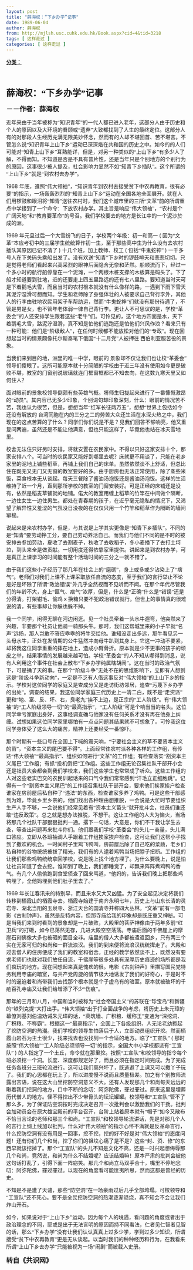 ```yaml
---
layout: post
title: "薛海权：“下乡办学”记事"
date: 1989-06-04
author: 薛海权
from: http://mjlsh.usc.cuhk.edu.hk/Book.aspx?cid=4&tid=3218
tags: [ 这样走过 ]
categories: [ 这样走过 ]
---
```


<div style="margin: 15px 10px 10px 0px;">
 <div>
  <span id="ctl00_ContentPlaceHolder1_chapter1_SubjectLabel" style="font-weight:bold;text-decoration:underline;">
   分类：
  </span>
 </div>
 <!--[if gte mso 9]><xml>
 <o:OfficeDocumentSettings>
  <o:AllowPNG/>
  <o:PixelsPerInch>96</o:PixelsPerInch>
 </o:OfficeDocumentSettings>
</xml><![endif]-->
 <!--[if gte mso 9]><xml>
 <w:WordDocument>
  <w:View>Normal</w:View>
  <w:Zoom>0</w:Zoom>
  <w:TrackMoves/>
  <w:TrackFormatting/>
  <w:PunctuationKerning/>
  <w:ValidateAgainstSchemas/>
  <w:SaveIfXMLInvalid>false</w:SaveIfXMLInvalid>
  <w:IgnoreMixedContent>false</w:IgnoreMixedContent>
  <w:AlwaysShowPlaceholderText>false</w:AlwaysShowPlaceholderText>
  <w:DoNotPromoteQF/>
  <w:LidThemeOther>EN-US</w:LidThemeOther>
  <w:LidThemeAsian>JA</w:LidThemeAsian>
  <w:LidThemeComplexScript>X-NONE</w:LidThemeComplexScript>
  <w:Compatibility>
   <w:BreakWrappedTables/>
   <w:SnapToGridInCell/>
   <w:WrapTextWithPunct/>
   <w:UseAsianBreakRules/>
   <w:DontGrowAutofit/>
   <w:SplitPgBreakAndParaMark/>
   <w:EnableOpenTypeKerning/>
   <w:DontFlipMirrorIndents/>
   <w:OverrideTableStyleHps/>
   <w:UseFELayout/>
  </w:Compatibility>
  <m:mathPr>
   <m:mathFont m:val="Cambria Math"/>
   <m:brkBin m:val="before"/>
   <m:brkBinSub m:val="&#45;-"/>
   <m:smallFrac m:val="off"/>
   <m:dispDef/>
   <m:lMargin m:val="0"/>
   <m:rMargin m:val="0"/>
   <m:defJc m:val="centerGroup"/>
   <m:wrapIndent m:val="1440"/>
   <m:intLim m:val="subSup"/>
   <m:naryLim m:val="undOvr"/>
  </m:mathPr></w:WordDocument>
</xml><![endif]-->
 <!--[if gte mso 9]><xml>
 <w:LatentStyles DefLockedState="false" DefUnhideWhenUsed="true"
  DefSemiHidden="true" DefQFormat="false" DefPriority="99"
  LatentStyleCount="276">
  <w:LsdException Locked="false" Priority="0" SemiHidden="false"
   UnhideWhenUsed="false" QFormat="true" Name="Normal"/>
  <w:LsdException Locked="false" Priority="9" SemiHidden="false"
   UnhideWhenUsed="false" QFormat="true" Name="heading 1"/>
  <w:LsdException Locked="false" Priority="9" QFormat="true" Name="heading 2"/>
  <w:LsdException Locked="false" Priority="9" QFormat="true" Name="heading 3"/>
  <w:LsdException Locked="false" Priority="9" QFormat="true" Name="heading 4"/>
  <w:LsdException Locked="false" Priority="9" QFormat="true" Name="heading 5"/>
  <w:LsdException Locked="false" Priority="9" QFormat="true" Name="heading 6"/>
  <w:LsdException Locked="false" Priority="9" QFormat="true" Name="heading 7"/>
  <w:LsdException Locked="false" Priority="9" QFormat="true" Name="heading 8"/>
  <w:LsdException Locked="false" Priority="9" QFormat="true" Name="heading 9"/>
  <w:LsdException Locked="false" Priority="39" Name="toc 1"/>
  <w:LsdException Locked="false" Priority="39" Name="toc 2"/>
  <w:LsdException Locked="false" Priority="39" Name="toc 3"/>
  <w:LsdException Locked="false" Priority="39" Name="toc 4"/>
  <w:LsdException Locked="false" Priority="39" Name="toc 5"/>
  <w:LsdException Locked="false" Priority="39" Name="toc 6"/>
  <w:LsdException Locked="false" Priority="39" Name="toc 7"/>
  <w:LsdException Locked="false" Priority="39" Name="toc 8"/>
  <w:LsdException Locked="false" Priority="39" Name="toc 9"/>
  <w:LsdException Locked="false" Priority="35" QFormat="true" Name="caption"/>
  <w:LsdException Locked="false" Priority="10" SemiHidden="false"
   UnhideWhenUsed="false" QFormat="true" Name="Title"/>
  <w:LsdException Locked="false" Priority="0" Name="Default Paragraph Font"/>
  <w:LsdException Locked="false" Priority="11" SemiHidden="false"
   UnhideWhenUsed="false" QFormat="true" Name="Subtitle"/>
  <w:LsdException Locked="false" Priority="22" SemiHidden="false"
   UnhideWhenUsed="false" QFormat="true" Name="Strong"/>
  <w:LsdException Locked="false" Priority="20" SemiHidden="false"
   UnhideWhenUsed="false" QFormat="true" Name="Emphasis"/>
  <w:LsdException Locked="false" Priority="59" SemiHidden="false"
   UnhideWhenUsed="false" Name="Table Grid"/>
  <w:LsdException Locked="false" UnhideWhenUsed="false" Name="Placeholder Text"/>
  <w:LsdException Locked="false" Priority="1" SemiHidden="false"
   UnhideWhenUsed="false" QFormat="true" Name="No Spacing"/>
  <w:LsdException Locked="false" Priority="60" SemiHidden="false"
   UnhideWhenUsed="false" Name="Light Shading"/>
  <w:LsdException Locked="false" Priority="61" SemiHidden="false"
   UnhideWhenUsed="false" Name="Light List"/>
  <w:LsdException Locked="false" Priority="62" SemiHidden="false"
   UnhideWhenUsed="false" Name="Light Grid"/>
  <w:LsdException Locked="false" Priority="63" SemiHidden="false"
   UnhideWhenUsed="false" Name="Medium Shading 1"/>
  <w:LsdException Locked="false" Priority="64" SemiHidden="false"
   UnhideWhenUsed="false" Name="Medium Shading 2"/>
  <w:LsdException Locked="false" Priority="65" SemiHidden="false"
   UnhideWhenUsed="false" Name="Medium List 1"/>
  <w:LsdException Locked="false" Priority="66" SemiHidden="false"
   UnhideWhenUsed="false" Name="Medium List 2"/>
  <w:LsdException Locked="false" Priority="67" SemiHidden="false"
   UnhideWhenUsed="false" Name="Medium Grid 1"/>
  <w:LsdException Locked="false" Priority="68" SemiHidden="false"
   UnhideWhenUsed="false" Name="Medium Grid 2"/>
  <w:LsdException Locked="false" Priority="69" SemiHidden="false"
   UnhideWhenUsed="false" Name="Medium Grid 3"/>
  <w:LsdException Locked="false" Priority="70" SemiHidden="false"
   UnhideWhenUsed="false" Name="Dark List"/>
  <w:LsdException Locked="false" Priority="71" SemiHidden="false"
   UnhideWhenUsed="false" Name="Colorful Shading"/>
  <w:LsdException Locked="false" Priority="72" SemiHidden="false"
   UnhideWhenUsed="false" Name="Colorful List"/>
  <w:LsdException Locked="false" Priority="73" SemiHidden="false"
   UnhideWhenUsed="false" Name="Colorful Grid"/>
  <w:LsdException Locked="false" Priority="60" SemiHidden="false"
   UnhideWhenUsed="false" Name="Light Shading Accent 1"/>
  <w:LsdException Locked="false" Priority="61" SemiHidden="false"
   UnhideWhenUsed="false" Name="Light List Accent 1"/>
  <w:LsdException Locked="false" Priority="62" SemiHidden="false"
   UnhideWhenUsed="false" Name="Light Grid Accent 1"/>
  <w:LsdException Locked="false" Priority="63" SemiHidden="false"
   UnhideWhenUsed="false" Name="Medium Shading 1 Accent 1"/>
  <w:LsdException Locked="false" Priority="64" SemiHidden="false"
   UnhideWhenUsed="false" Name="Medium Shading 2 Accent 1"/>
  <w:LsdException Locked="false" Priority="65" SemiHidden="false"
   UnhideWhenUsed="false" Name="Medium List 1 Accent 1"/>
  <w:LsdException Locked="false" UnhideWhenUsed="false" Name="Revision"/>
  <w:LsdException Locked="false" Priority="34" SemiHidden="false"
   UnhideWhenUsed="false" QFormat="true" Name="List Paragraph"/>
  <w:LsdException Locked="false" Priority="29" SemiHidden="false"
   UnhideWhenUsed="false" QFormat="true" Name="Quote"/>
  <w:LsdException Locked="false" Priority="30" SemiHidden="false"
   UnhideWhenUsed="false" QFormat="true" Name="Intense Quote"/>
  <w:LsdException Locked="false" Priority="66" SemiHidden="false"
   UnhideWhenUsed="false" Name="Medium List 2 Accent 1"/>
  <w:LsdException Locked="false" Priority="67" SemiHidden="false"
   UnhideWhenUsed="false" Name="Medium Grid 1 Accent 1"/>
  <w:LsdException Locked="false" Priority="68" SemiHidden="false"
   UnhideWhenUsed="false" Name="Medium Grid 2 Accent 1"/>
  <w:LsdException Locked="false" Priority="69" SemiHidden="false"
   UnhideWhenUsed="false" Name="Medium Grid 3 Accent 1"/>
  <w:LsdException Locked="false" Priority="70" SemiHidden="false"
   UnhideWhenUsed="false" Name="Dark List Accent 1"/>
  <w:LsdException Locked="false" Priority="71" SemiHidden="false"
   UnhideWhenUsed="false" Name="Colorful Shading Accent 1"/>
  <w:LsdException Locked="false" Priority="72" SemiHidden="false"
   UnhideWhenUsed="false" Name="Colorful List Accent 1"/>
  <w:LsdException Locked="false" Priority="73" SemiHidden="false"
   UnhideWhenUsed="false" Name="Colorful Grid Accent 1"/>
  <w:LsdException Locked="false" Priority="60" SemiHidden="false"
   UnhideWhenUsed="false" Name="Light Shading Accent 2"/>
  <w:LsdException Locked="false" Priority="61" SemiHidden="false"
   UnhideWhenUsed="false" Name="Light List Accent 2"/>
  <w:LsdException Locked="false" Priority="62" SemiHidden="false"
   UnhideWhenUsed="false" Name="Light Grid Accent 2"/>
  <w:LsdException Locked="false" Priority="63" SemiHidden="false"
   UnhideWhenUsed="false" Name="Medium Shading 1 Accent 2"/>
  <w:LsdException Locked="false" Priority="64" SemiHidden="false"
   UnhideWhenUsed="false" Name="Medium Shading 2 Accent 2"/>
  <w:LsdException Locked="false" Priority="65" SemiHidden="false"
   UnhideWhenUsed="false" Name="Medium List 1 Accent 2"/>
  <w:LsdException Locked="false" Priority="66" SemiHidden="false"
   UnhideWhenUsed="false" Name="Medium List 2 Accent 2"/>
  <w:LsdException Locked="false" Priority="67" SemiHidden="false"
   UnhideWhenUsed="false" Name="Medium Grid 1 Accent 2"/>
  <w:LsdException Locked="false" Priority="68" SemiHidden="false"
   UnhideWhenUsed="false" Name="Medium Grid 2 Accent 2"/>
  <w:LsdException Locked="false" Priority="69" SemiHidden="false"
   UnhideWhenUsed="false" Name="Medium Grid 3 Accent 2"/>
  <w:LsdException Locked="false" Priority="70" SemiHidden="false"
   UnhideWhenUsed="false" Name="Dark List Accent 2"/>
  <w:LsdException Locked="false" Priority="71" SemiHidden="false"
   UnhideWhenUsed="false" Name="Colorful Shading Accent 2"/>
  <w:LsdException Locked="false" Priority="72" SemiHidden="false"
   UnhideWhenUsed="false" Name="Colorful List Accent 2"/>
  <w:LsdException Locked="false" Priority="73" SemiHidden="false"
   UnhideWhenUsed="false" Name="Colorful Grid Accent 2"/>
  <w:LsdException Locked="false" Priority="60" SemiHidden="false"
   UnhideWhenUsed="false" Name="Light Shading Accent 3"/>
  <w:LsdException Locked="false" Priority="61" SemiHidden="false"
   UnhideWhenUsed="false" Name="Light List Accent 3"/>
  <w:LsdException Locked="false" Priority="62" SemiHidden="false"
   UnhideWhenUsed="false" Name="Light Grid Accent 3"/>
  <w:LsdException Locked="false" Priority="63" SemiHidden="false"
   UnhideWhenUsed="false" Name="Medium Shading 1 Accent 3"/>
  <w:LsdException Locked="false" Priority="64" SemiHidden="false"
   UnhideWhenUsed="false" Name="Medium Shading 2 Accent 3"/>
  <w:LsdException Locked="false" Priority="65" SemiHidden="false"
   UnhideWhenUsed="false" Name="Medium List 1 Accent 3"/>
  <w:LsdException Locked="false" Priority="66" SemiHidden="false"
   UnhideWhenUsed="false" Name="Medium List 2 Accent 3"/>
  <w:LsdException Locked="false" Priority="67" SemiHidden="false"
   UnhideWhenUsed="false" Name="Medium Grid 1 Accent 3"/>
  <w:LsdException Locked="false" Priority="68" SemiHidden="false"
   UnhideWhenUsed="false" Name="Medium Grid 2 Accent 3"/>
  <w:LsdException Locked="false" Priority="69" SemiHidden="false"
   UnhideWhenUsed="false" Name="Medium Grid 3 Accent 3"/>
  <w:LsdException Locked="false" Priority="70" SemiHidden="false"
   UnhideWhenUsed="false" Name="Dark List Accent 3"/>
  <w:LsdException Locked="false" Priority="71" SemiHidden="false"
   UnhideWhenUsed="false" Name="Colorful Shading Accent 3"/>
  <w:LsdException Locked="false" Priority="72" SemiHidden="false"
   UnhideWhenUsed="false" Name="Colorful List Accent 3"/>
  <w:LsdException Locked="false" Priority="73" SemiHidden="false"
   UnhideWhenUsed="false" Name="Colorful Grid Accent 3"/>
  <w:LsdException Locked="false" Priority="60" SemiHidden="false"
   UnhideWhenUsed="false" Name="Light Shading Accent 4"/>
  <w:LsdException Locked="false" Priority="61" SemiHidden="false"
   UnhideWhenUsed="false" Name="Light List Accent 4"/>
  <w:LsdException Locked="false" Priority="62" SemiHidden="false"
   UnhideWhenUsed="false" Name="Light Grid Accent 4"/>
  <w:LsdException Locked="false" Priority="63" SemiHidden="false"
   UnhideWhenUsed="false" Name="Medium Shading 1 Accent 4"/>
  <w:LsdException Locked="false" Priority="64" SemiHidden="false"
   UnhideWhenUsed="false" Name="Medium Shading 2 Accent 4"/>
  <w:LsdException Locked="false" Priority="65" SemiHidden="false"
   UnhideWhenUsed="false" Name="Medium List 1 Accent 4"/>
  <w:LsdException Locked="false" Priority="66" SemiHidden="false"
   UnhideWhenUsed="false" Name="Medium List 2 Accent 4"/>
  <w:LsdException Locked="false" Priority="67" SemiHidden="false"
   UnhideWhenUsed="false" Name="Medium Grid 1 Accent 4"/>
  <w:LsdException Locked="false" Priority="68" SemiHidden="false"
   UnhideWhenUsed="false" Name="Medium Grid 2 Accent 4"/>
  <w:LsdException Locked="false" Priority="69" SemiHidden="false"
   UnhideWhenUsed="false" Name="Medium Grid 3 Accent 4"/>
  <w:LsdException Locked="false" Priority="70" SemiHidden="false"
   UnhideWhenUsed="false" Name="Dark List Accent 4"/>
  <w:LsdException Locked="false" Priority="71" SemiHidden="false"
   UnhideWhenUsed="false" Name="Colorful Shading Accent 4"/>
  <w:LsdException Locked="false" Priority="72" SemiHidden="false"
   UnhideWhenUsed="false" Name="Colorful List Accent 4"/>
  <w:LsdException Locked="false" Priority="73" SemiHidden="false"
   UnhideWhenUsed="false" Name="Colorful Grid Accent 4"/>
  <w:LsdException Locked="false" Priority="60" SemiHidden="false"
   UnhideWhenUsed="false" Name="Light Shading Accent 5"/>
  <w:LsdException Locked="false" Priority="61" SemiHidden="false"
   UnhideWhenUsed="false" Name="Light List Accent 5"/>
  <w:LsdException Locked="false" Priority="62" SemiHidden="false"
   UnhideWhenUsed="false" Name="Light Grid Accent 5"/>
  <w:LsdException Locked="false" Priority="63" SemiHidden="false"
   UnhideWhenUsed="false" Name="Medium Shading 1 Accent 5"/>
  <w:LsdException Locked="false" Priority="64" SemiHidden="false"
   UnhideWhenUsed="false" Name="Medium Shading 2 Accent 5"/>
  <w:LsdException Locked="false" Priority="65" SemiHidden="false"
   UnhideWhenUsed="false" Name="Medium List 1 Accent 5"/>
  <w:LsdException Locked="false" Priority="66" SemiHidden="false"
   UnhideWhenUsed="false" Name="Medium List 2 Accent 5"/>
  <w:LsdException Locked="false" Priority="67" SemiHidden="false"
   UnhideWhenUsed="false" Name="Medium Grid 1 Accent 5"/>
  <w:LsdException Locked="false" Priority="68" SemiHidden="false"
   UnhideWhenUsed="false" Name="Medium Grid 2 Accent 5"/>
  <w:LsdException Locked="false" Priority="69" SemiHidden="false"
   UnhideWhenUsed="false" Name="Medium Grid 3 Accent 5"/>
  <w:LsdException Locked="false" Priority="70" SemiHidden="false"
   UnhideWhenUsed="false" Name="Dark List Accent 5"/>
  <w:LsdException Locked="false" Priority="71" SemiHidden="false"
   UnhideWhenUsed="false" Name="Colorful Shading Accent 5"/>
  <w:LsdException Locked="false" Priority="72" SemiHidden="false"
   UnhideWhenUsed="false" Name="Colorful List Accent 5"/>
  <w:LsdException Locked="false" Priority="73" SemiHidden="false"
   UnhideWhenUsed="false" Name="Colorful Grid Accent 5"/>
  <w:LsdException Locked="false" Priority="60" SemiHidden="false"
   UnhideWhenUsed="false" Name="Light Shading Accent 6"/>
  <w:LsdException Locked="false" Priority="61" SemiHidden="false"
   UnhideWhenUsed="false" Name="Light List Accent 6"/>
  <w:LsdException Locked="false" Priority="62" SemiHidden="false"
   UnhideWhenUsed="false" Name="Light Grid Accent 6"/>
  <w:LsdException Locked="false" Priority="63" SemiHidden="false"
   UnhideWhenUsed="false" Name="Medium Shading 1 Accent 6"/>
  <w:LsdException Locked="false" Priority="64" SemiHidden="false"
   UnhideWhenUsed="false" Name="Medium Shading 2 Accent 6"/>
  <w:LsdException Locked="false" Priority="65" SemiHidden="false"
   UnhideWhenUsed="false" Name="Medium List 1 Accent 6"/>
  <w:LsdException Locked="false" Priority="66" SemiHidden="false"
   UnhideWhenUsed="false" Name="Medium List 2 Accent 6"/>
  <w:LsdException Locked="false" Priority="67" SemiHidden="false"
   UnhideWhenUsed="false" Name="Medium Grid 1 Accent 6"/>
  <w:LsdException Locked="false" Priority="68" SemiHidden="false"
   UnhideWhenUsed="false" Name="Medium Grid 2 Accent 6"/>
  <w:LsdException Locked="false" Priority="69" SemiHidden="false"
   UnhideWhenUsed="false" Name="Medium Grid 3 Accent 6"/>
  <w:LsdException Locked="false" Priority="70" SemiHidden="false"
   UnhideWhenUsed="false" Name="Dark List Accent 6"/>
  <w:LsdException Locked="false" Priority="71" SemiHidden="false"
   UnhideWhenUsed="false" Name="Colorful Shading Accent 6"/>
  <w:LsdException Locked="false" Priority="72" SemiHidden="false"
   UnhideWhenUsed="false" Name="Colorful List Accent 6"/>
  <w:LsdException Locked="false" Priority="73" SemiHidden="false"
   UnhideWhenUsed="false" Name="Colorful Grid Accent 6"/>
  <w:LsdException Locked="false" Priority="19" SemiHidden="false"
   UnhideWhenUsed="false" QFormat="true" Name="Subtle Emphasis"/>
  <w:LsdException Locked="false" Priority="21" SemiHidden="false"
   UnhideWhenUsed="false" QFormat="true" Name="Intense Emphasis"/>
  <w:LsdException Locked="false" Priority="31" SemiHidden="false"
   UnhideWhenUsed="false" QFormat="true" Name="Subtle Reference"/>
  <w:LsdException Locked="false" Priority="32" SemiHidden="false"
   UnhideWhenUsed="false" QFormat="true" Name="Intense Reference"/>
  <w:LsdException Locked="false" Priority="33" SemiHidden="false"
   UnhideWhenUsed="false" QFormat="true" Name="Book Title"/>
  <w:LsdException Locked="false" Priority="37" Name="Bibliography"/>
  <w:LsdException Locked="false" Priority="39" QFormat="true" Name="TOC Heading"/>
 </w:LatentStyles>
</xml><![endif]-->
 <!--[if gte mso 10]>
<style>
 /* Style Definitions */
table.MsoNormalTable
	{mso-style-name:"Table Normal";
	mso-tstyle-rowband-size:0;
	mso-tstyle-colband-size:0;
	mso-style-noshow:yes;
	mso-style-priority:99;
	mso-style-parent:"";
	mso-padding-alt:0in 5.4pt 0in 5.4pt;
	mso-para-margin:0in;
	mso-para-margin-bottom:.0001pt;
	mso-pagination:widow-orphan;
	font-size:10.0pt;
	font-family:"Times New Roman";}
</style>
<![endif]-->
 <!--StartFragment-->
 <p class="MsoNormal">
  <b>
   <span lang="ZH-CN" style="font-family: 宋体;">
    <font size="5">
     <br/>
    </font>
   </span>
  </b>
 </p>
 <p class="MsoNormal">
  <b>
   <span lang="ZH-CN" style="font-family: 宋体;">
    <font size="5">
     薛海权：“下乡办学”记事
    </font>
   </span>
   <font size="4">
    <o:p>
    </o:p>
   </font>
  </b>
 </p>
 <p class="MsoNormal">
  <span lang="ZH-CN" style='font-family:宋体;mso-ascii-font-family:
"Times New Roman"'>
   <b>
    <font size="4">
     －－作者：薛海权
    </font>
   </b>
  </span>
  <o:p>
  </o:p>
 </p>
 <p class="MsoNormal">
  <o:p>
  </o:p>
 </p>
 <p class="MsoNormal">
  <span lang="ZH-CN" style='font-family:宋体;mso-ascii-font-family:
"Times New Roman"'>
   近年来由于当年被称为“知识青年”的一代人都已进入老年，这部分人由于历史和个人的原因以及大环境的眷顾或“遗弃”大致都找到了人生的最终定位。这部分人有的对那段人生经历充满无限美妙怀念，然而有的人却不堪回首、苦不堪言。不管怎么说“知识青年上山下乡”运动已深深烙在共和国的历史之中。如今的的人们可能对“知青上山下乡”耳熟能详，但是，对另一种类似的“上山下乡”有多少人了解，不得而知。不知道是否是不具有普片性，还是当年只是个别地方的个别行为的原因，这事很少被人提及，社会影响力显然不如“知青下乡插队”。这个所谓的“上山下乡”就是“到农村去办学”。
  </span>
  <o:p>
  </o:p>
 </p>
 <p class="MsoNormal">
  1968
  <span lang="ZH-CN" style='font-family:宋体;mso-ascii-font-family:
"Times New Roman"'>
   年底，遵照“伟大领袖”，“知识青年到农村去接受贫下中农再教育，很有必要”的指示，一场轰轰烈烈的“知青上山下乡”运动在全国各地全面展开。就在人们用锣鼓和眼泪将“知青”送往农村时，我们这个城市里的三所“文革”前的所谓重点中学接到了一个命令：下放农村办学。其主旨是响应“伟大领袖”，“农村是个广阔天地”和“教育要革命”的号召。我们学校要去的地方是长江中的一个泥沙於成的洲。
  </span>
  <o:p>
  </o:p>
 </p>
 <p class="MsoNormal">
  1969
  <span lang="ZH-CN" style='font-family:宋体;mso-ascii-font-family:
"Times New Roman"'>
   年元旦过后一个大雪纷飞的日子，学校两个年级：初一和高一
  </span>
  (
  <span lang="ZH-CN" style='font-family:宋体;mso-ascii-font-family:"Times New Roman"'>
   因为“文革”本应考初中的三届学生统统算作初一生，至于那些高中生为什么没有去农村插队其原因已记不清了
  </span>
  )
  <span lang="ZH-CN" style='font-family:宋体;mso-ascii-font-family:"Times New Roman"'>
   十几个班，加上教师、校工
  </span>
  (
  <span lang="ZH-CN" style='font-family:宋体;mso-ascii-font-family:"Times New Roman"'>
   包括“牛鬼蛇神”
  </span>
  )
  <span lang="ZH-CN" style='font-family:宋体;mso-ascii-font-family:"Times New Roman"'>
   一千多号人在下关码头乘船出发了。没有欢送“知青”下乡时的锣鼓喧天和悲悲切切。只是觉得老师们看起来兴高采烈的眼神后面隐含无奈和茫然。船顺流而下，经过一个多小时的航行船停靠在一个泥滩，一个两根木桩支撑的木板算是码头了。下了船才知道要到驻地，近的还要走上四五里路远的还有七八里路。要知道当时天可是下着鹅毛大雪，而且当时的农村根本就没有什么像样的路，一遇到下雨下雪天其泥泞湿滑可想而知。学生和老师除了身强体壮的人被要求自己背行李外，其他人的行李由驻地农民用架子车帮助运，然而“牛鬼蛇神”们就没有那份待遇了，不管是男是女，也不管年老体弱一律自己背行李。更让人不可思议的是，学校“革委会”的人还安排学生跟着这些“老牛”们。可怜见的，这个地方四面是水，天下着鹅毛大雪，路泥泞湿滑，真不知是怕他们逃跑还是怕他们兴风作浪
  </span>
  ?
  <span lang="ZH-CN" style='font-family:宋体;mso-ascii-font-family:"Times New Roman"'>
   看来只有一种可能：他们是“阶级敌人”，在任何时候都不能放松对他们的“专政”。现在回想起当时的情景颇像托尔斯泰笔下俄国“十二月党”人被押往
  </span>
  <span lang="ZH-CN">
  </span>
  <span lang="ZH-CN" style='font-family:宋体;mso-ascii-font-family:
"Times New Roman"'>
   西伯利亚服苦役的景象。
  </span>
  <o:p>
  </o:p>
 </p>
 <p class="MsoNormal">
  <span lang="ZH-CN" style='font-family:宋体;mso-ascii-font-family:
"Times New Roman"'>
   当我们来到目的地，洲里的唯一中学，眼前的
  </span>
  <span lang="ZH-CN">
  </span>
  <span lang="ZH-CN" style='font-family:宋体;mso-ascii-font-family:"Times New Roman"'>
   景象却不仅让我们也让校“革委会”领导们傻眼了。这所可能原本就十分简陋的学校由于近三年没有使用如今更是破败不堪，教室的门窗别说玻璃就连门框窗框都已不知去向，在这数九寒天里又如何住人？
  </span>
  <o:p>
  </o:p>
 </p>
 <p class="MsoNormal">
  <span lang="ZH-CN" style='font-family:宋体;mso-ascii-font-family:
"Times New Roman"'>
   面对眼前的景象校领导倒颇有些英雄气概。将师生归拢起来进行了一番慷慨激昂的“动员”。其内容已无多少印象，个别词句却印象深刻，什么：眼前的情况苦不苦，我也认为很苦，但是，想想当年“红军长征两万五”，想想“世界上包括如今还没有解放的
  </span>
  <span lang="ZH-CN">
  </span>
  <span lang="ZH-CN" style='font-family:宋体;mso-ascii-font-family:
"Times New Roman"'>
   台湾同胞在内的三分之二的劳苦大众还生活在水深火热之中，我们现在的这点苦算的了什么
  </span>
  ?
  <span lang="ZH-CN" style='font-family:宋体;mso-ascii-font-family:"Times New Roman"'>
   同学们你们说是不是
  </span>
  ?
  <span lang="ZH-CN" style='font-family:宋体;mso-ascii-font-family:"Times New Roman"'>
   见我们回答不够响亮，他又重复问两遍，虽然还是不能让他满意，但也只能这样了，毕竟他也站在冰天雪地里。
  </span>
  <o:p>
  </o:p>
 </p>
 <p class="MsoNormal">
  <span lang="ZH-CN" style='font-family:宋体;mso-ascii-font-family:
"Times New Roman"'>
   校舍无法住只好另时安排，将就安置在农民家中。不得以只好这家安排十个，那家安排八个。可当时的农民家又能好到哪里去呢？床就更不用谈了，只能在老乡家里的泥地上铺些稻草，再铺上我们自己的床单。虽然依然谈不上舒适，但总比住在既无又无门又无窗的教室要好的多。由于厨房也无法正常使用，除了蒸些米饭，菜食根本无从谈起。每天三餐除了酱油汤泡饭还是酱油汤泡饭。这样的生活维持了近一个月，直到那所学校的教室的门窗安装好。可是正经的床铺还是没有，依然是稻麦草铺就的地铺。偌大的教室用缠上稻草的竹竿在中间做个隔断，一边住女生一边住男生。都处在青春期的孩子，在近乎毫无隐私的情况下，又渴望了解异性又羞涩的气氛没日没夜的在仅仅只用一个竹竿和稻草作为隔断的墙间窜梭。
  </span>
  <o:p>
  </o:p>
 </p>
 <p class="MsoNormal">
  <span lang="ZH-CN" style='font-family:宋体;mso-ascii-font-family:
"Times New Roman"'>
   说起来是来农村办学，但是，与其说是上学其实更像是“知青下乡插队”。不同的是“知青”要劳动挣工分，要自己劳动养活自己。而我们与他们不同的是不时的被安排去参加劳动，夏收了去割麦子，秋收了去收稻子，冬小麦播下了去打土坷垃，到头来全是做贡献。一切用度还得依靠家里提供。讲起来是到农村办学，可是真正上课学习的时间能有整个活动时间的三分之一就不错了。
  </span>
  <o:p>
  </o:p>
 </p>
 <p class="MsoNormal">
  <span lang="ZH-CN" style='font-family:宋体;mso-ascii-font-family:
"Times New Roman"'>
   由于我们这些小子经历了那几年在社会上的“磨砺”，身上或多或少沾染上了“痞气”。老师们对我们上课不上课采取放任自流的态度，至于我们的言行举止不论是好是坏除了所谓“政治错误”外几乎全然视而不见听而不闻。在那个年代尽管我们的年龄不大，身上“匪气、痞气”浓厚，但是，什么是“正确”什么是“错误”还是分得清。打架钳毛、偷鸡
  </span>
  x
  <span lang="ZH-CN" style='font-family:宋体;mso-ascii-font-family:"Times New Roman"'>
   换糖只要不犯政治错误就行。但世上的事情真的很难说的清，有些事却让你躲也躲不掉。
  </span>
  <o:p>
  </o:p>
 </p>
 <p class="MsoNormal">
  <span lang="ZH-CN" style='font-family:宋体;mso-ascii-font-family:
"Times New Roman"'>
   我一个同学，闲得无聊在河边闲逛。见一个社员牵着一头水牛遛弯，他突然来了兴趣，非要那个社员让他骑一骑那头牛。那时，我们这帮城里来的小子早就“名声”远扬，那人岂敢不答应乖乖的将牛交给他。谁知没走出多远，那牛看见另一头母水牛，正处在发情期的公牛猛然冲向母牛趴到其身上。它这一冲动不要紧，却将我这位同学重重的摔在地上，造成小臂骨折。原本就是少不更事的孩子的顽皮之举，结果事情的发展越来越可怕。学校“革委会”的人不知从哪得到消息，说有人利用这个事件在社会上散布“下乡办学纯属瞎胡闹”。这在当时的政治气氛下，可是捅了天的事。在那个“阶级斗争”无处不在的思维影响下，立即有人想到这是“阶级斗争新动向”，一定是不乏有人借这事反对“伟大领袖”的上山下乡的指示。学校对这位同学的家庭又是查成分又是走访街坊邻居，追查“污蔑下乡办学的出处”。调查的结果，我这位同学家庭三代历史上一清二白，既不是“走资派”更和“地、富、反、坏、右，臭老九”挨不上边，是正宗的“工人阶级”。有“伟大领袖”的“工人阶级领导一切”的“最高指示”，“工人阶级”可是个响当当的名头。这位同学幸亏家庭出身好，这事经调查确与他家没有任何关系才没有再在他身上纠缠。试想如果这位同学家里哪怕有一点点问题其结果就不可想象了。可怜我这位同学身体受了这么大的痛苦，精神上还要经受一番惊吓。
  </span>
  <o:p>
  </o:p>
 </p>
 <p class="MsoNormal">
  <span lang="ZH-CN" style='font-family:宋体;mso-ascii-font-family:
"Times New Roman"'>
   那个时期有一些口号在全国上下喊的震天响，“宁要社会主义的草不要资本主义的苗”，“资本主义的尾巴要不得”。上面经常往农村派各种各样的工作组，有传达“伟大领袖”“最高指示”、组织如何进行“文革”的工作组；有检查落实“割资本主义尾巴”工作组；有抓“投机倒把”工作组。这些工作组无论召集社队干部开小会还是社员大会都会到我们学校来，我们这些学生也常常成了听众。这些工作组的人对这些老实巴交的农民训起话来的口气令我们常常感到“汗毛立正细胞跳”。记得有一个“割资本主义尾巴”的工作组召集社队干部开会，要求他们挨家挨户检查谁家在房前屋后私自种了“违法”的东西，检查谁家多养了鸡鸭。可是这些干部感到为难，毕竟乡里乡亲的，他们找出各种理由想推脱，一会说是大忙时节要组织生产人手不够，一会说他们经常见着有“资本主义苗头”就开批斗会，社员们谁还敢“违反政策”。总之就是想办法推脱，不想干。这让工作组的人大为恼火，当场将那几个社队干部狠狠批判一通。撂下一句话，大意是，你们不干我让学生去查，等查出问题再来批斗你们。他们跟我们学校“革委会”的头儿一商量，头儿满口答应。立即从各班抽调人手跟着工作组挨家挨户检查，这可让我们这帮小子找到了撒欢的机会。一时间村子里鸡飞鸭叫，房前屋后除了自己吃的菜蔬，老乡们私自种的谷物统统被拔了精光，我们有的人逮着鸡鸭当场把脖子扭断。工作组的让我们那些鸡鸭统统拿回学校，说是晚上找个地方埋了。为什么要晚上，说是怕让社员知道了会去挖。谁知到了晚上，我们都睡觉了，却飘来阵阵煮鸡鸭的香气。有几个人偷偷跑到食堂侦查了回来骂道，“他妈的，告诉我们晚上把那些鸡鸭埋了，全他妈埋到他们肚子里去了。”
  </span>
  <o:p>
  </o:p>
 </p>
 <p class="MsoNormal">
  1969
  <span lang="ZH-CN" style='font-family:宋体;mso-ascii-font-family:
"Times New Roman"'>
   年长江春汛来的特别早，而且来水又大又凶猛。为了安全起见决定将我们转移到栖霞山的栖霞寺去。栖霞寺始建于南齐永明七年，历史上与山东长清的灵岩寺、湖北当阳的玉泉寺、浙江天台的国清寺并称四大丛林。“文革”前有一部电影《古刹钟声》，虽然是反特内容，但那寺庙给我的印象却是既庄重又神秘。可是当我们来到时看到的景象却是一片破败，大殿里的菩萨神像由于两年多前“红卫兵”的打砸，如今已荡然无存，几进大殿空空荡荡。寺庙后面的千佛崖上的摩崖石刻佛像大多也被砸的面目全非。庙里的僧人大多都被遣返回乡，只有两三个实在无家可归的和尚和一群流浪汉。我们的到来便将流浪汉统统撵走了。大殿和过去僧人的住房便成了我们的教室和宿舍。正经的教学依然谈不上，既然没有要求老师们也就对我们放任自流，千佛崖等很多处具有深厚历史痕迹的场所都是我们疯玩的地方。现在回想起来真是愧疚的很。电影《古刹钟声》里描写国民党特务利用寺庙的暗室，与共产党周旋的情节极大地诱发了我们的好奇心，于是时不时的逼迫着和尚带我们去找那个根本就是个子虚乌有的暗室。原本就被破坏的千疮百孔寺庙又让我们给增添了不少“伤痕”。
  </span>
  <o:p>
  </o:p>
 </p>
 <p class="MsoNormal">
  <span lang="ZH-CN" style='font-family:宋体;mso-ascii-font-family:
"Times New Roman"'>
   那年的三月和八月，中国和当时被称为“社会帝国主义”的苏联在“珍宝岛”和新疆的“铁列克提”大打出手。“伟大领袖”出于打全面战争的考虑，将历史上朱元璋的幕僚刘基刘伯温劝诫朱元璋的话，“高筑墙、广积粮、缓称王”变通为“深挖洞、广积粮、不称霸”。根据这一“最高指示”，全国上下各级组织、人无论老幼掀起了挖防空洞的热潮。我们学校的领导生怕落后于人，立即动员组织开挖。然而栖霞山岩石为主土很少，找来找去也没找到一个合适的地方。临了“工宣队”
  </span>
  (
  <span lang="ZH-CN" style='font-family:宋体;mso-ascii-font-family:"Times New Roman"'>
   那时按照“伟大领袖”“工人阶级必须领导一切”的指示，全国大中小学校都派有“工宣队”
  </span>
  )
  <span lang="ZH-CN" style='font-family:宋体;mso-ascii-font-family:"Times New Roman"'>
   的人指定了一个土丘，命令就在那里挖。按照“工宣队”和校领导的指令每个班必须挖一个洞。长度、深度都规定好了，而且必须在指定时间完成。为了完成任务各班分三班轮流进行。这可让我们高兴坏了，既逃避了上课又可以撒丫子玩了。我们的心思都在玩上了，所以进度慢不说而且质量极差。加之有个别教师流露出言语，说在这大山里挖防空洞意义不大。还有人发现那几个和尚每天远远的瞅着我们挖洞的地方，口中不断的念叨：阿弥陀佛，罪过罪过。原来这里是埋葬历代僧人的地方。怪不得挖出不少带骨头的坛坛罐罐。校领导和“工宣队”管不了那么多，为了保证防空洞按时完成决定召开一次批判会以激励我们的干劲。批判会加动员会在原大雄宝殿前的平台召开，台阶上站着原本就有“帽子”如今又散布不恰当言论的老师和那三个和尚。“工宣队”和校领导轮流讲话，先是对那几个人的言行上纲上线加以批判，什么对“伟大领袖”的指示心怀不满就是反革命言行，什么挖防空洞有没有用是一回事，挖不挖，挖的好不好是对“伟大领袖”的态度问题！还有你们几个和尚，挖了你们的祖坟心痛了是不是？这些“封、资、修”的东西早就该挖掉了。那个“工宣队”的头儿不知是文化不高，还是一时兴起想侮辱那几个和尚，竟然说，和尚为什么不结婚呢？应该结婚嘛！原本严肃的批判会被他这句话打乱了，引得下面一阵窃笑。那几个和尚立马双手合十，嘴里不停地念叨：阿弥陀佛，罪过罪过。以现在的角度看可能匪夷所思，然而这都是曾经的历史。
  </span>
  <o:p>
  </o:p>
 </p>
 <p class="MsoNormal">
  <span lang="ZH-CN" style='font-family:宋体;mso-ascii-font-family:
"Times New Roman"'>
   不知是不是遭了天谴，那些“防空洞”在一场豪雨过后几乎全部垮塌。可校领导和“工宣队”还不死心。要不是全民挖防空洞的热潮逐渐退烧，真不知会不会让我们炸山开石。
  </span>
  <o:p>
  </o:p>
 </p>
 <p class="MsoNormal">
  <span lang="ZH-CN" style='font-family:宋体;mso-ascii-font-family:
"Times New Roman"'>
   如今，如果说对于“上山下乡”运动，因为每个人的境遇，看问题的角度或者出于政治理念的不同，耶或是出于无法言明的原因而持不同看法，仁者见仁智者见智的话，那么“下乡办学”没有让我们认认真真上过多少学，学到过多少知识，所谓接受“贫下中农再教育”更是无从谈起。以当时我们的种种经历和行为，在我看来所谓“上山下乡去办学”只能被视为一场“闹剧”而被载入史册。
  </span>
  <o:p>
  </o:p>
 </p>
 <p class="MsoNormal">
  <o:p>
   <b>
    <font size="4">
    </font>
   </b>
  </o:p>
 </p>
 <p class="MsoNormal">
  <span lang="ZH-CN" style='font-family:宋体;mso-ascii-font-family:
"Times New Roman"'>
   <b>
    <font size="4">
     转自《共识网》
    </font>
   </b>
  </span>
  <o:p>
  </o:p>
 </p>
 <!--EndFragment-->
</div>

